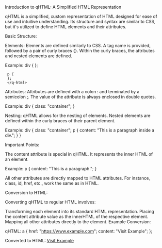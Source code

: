 Introduction to qHTML: A Simplified HTML Representation

qHTML is a simplified, custom representation of HTML designed for ease of use and intuitive understanding. Its structure and syntax are similar to CSS, but it's utilized to define HTML elements and their attributes.

Basic Structure:

Elements: Elements are defined similarly to CSS. A tag name is provided, followed by a pair of curly braces {}. Within the curly braces, the attributes and nested elements are defined.

Example:
    <q-html>
     div {
      };

     p {
     };
     </q-html>

Attributes: Attributes are defined with a colon : and terminated by a semicolon ;. The value of the attribute is always enclosed in double quotes.

Example:
  <q-html>
    div {
        class: "container";
    }
  </q-html>

Nesting: qHTML allows for the nesting of elements. Nested elements are defined within the curly braces of their parent element.

Example:
 <q-html>
    div {
        class: "container";
        p {
           content: "This is a paragraph inside a div.";
        }
   }

 </q-html>

Important Points:

The content attribute is special in qHTML. It represents the inner HTML of an element.

Example:
 <q-html>
     p {
        content: "This is a paragraph.";
     }
 </q-html>

All other attributes are directly mapped to HTML attributes. For instance, class, id, href, etc., work the same as in HTML.

Conversion to HTML:

Converting qHTML to regular HTML involves:

Transforming each element into its standard HTML representation.
Placing the content attribute value as the innerHTML of the respective element.
Mapping all other attributes directly to the element.
Example Conversion:

qHTML:
   <q-html>
    a {
      href: "https://www.example.com";
      content: "Visit Example";
    };
  </q-html>

Converted to HTML:
<a href="https://www.example.com">Visit Example</a>